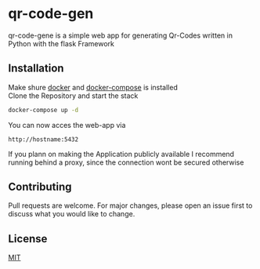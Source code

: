 # qr-code-gen

qr-code-gene is a simple web app for generating Qr-Codes written in Python with the flask Framework

## Installation

Make shure [docker](https://docs.docker.com/get-docker "Docker Docs") and [docker-compose](https://docs.docker.com/compose/install/ "Docker-Compose Docs") is installed  
Clone the Repository and start the stack

```bash
docker-compose up -d
```

You can now acces the web-app via

```
http://hostname:5432
```

If you plann on making the Application publicly available I recommend running behind a proxy, since the connection wont be secured otherwise

## Contributing
Pull requests are welcome. For major changes, please open an issue first to discuss what you would like to change.

## License
[MIT](https://choosealicense.com/licenses/mit/)
